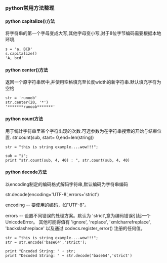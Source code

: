 ### python常用方法整理
#### python capitalize()方法
将字符串的第一个字母变成大写,其他字母变小写,对于8位字节编码需要根据本地环境.
```
s = 'a, BCD'
s.capitalize()
'A, bcd'
```

#### python center()方法
返回一个原字符串居中,并使用空格填充至长度width的新字符串.默认填充字符为空格
```
str = 'runoob'
str.center(20, '*')
'*******runoob*******'
```

#### python count方法
用于统计字符串里某个字符出现的次数.可选参数为在字符串搜索的开始与结束位置.
str.count(sub, start= 0,end=len(string))
```
str = "this is string example....wow!!!";
 
sub = "i";
print "str.count(sub, 4, 40) : ", str.count(sub, 4, 40)
```

#### python decode方法
以encoding制定的编码格式解码字符串,默认编码为字符串编码

str.decode(encoding='UTF-8',errors='strict')

encoding -- 要使用的编码，如"UTF-8"。

errors -- 设置不同错误的处理方案。默认为 'strict',意为编码错误引起一个UnicodeError。 其他可能得值有 'ignore', 'replace', 'xmlcharrefreplace', 'backslashreplace' 以及通过 codecs.register_error() 注册的任何值。

```
str = "this is string example....wow!!!";
str = str.encode('base64','strict');
 
print "Encoded String: " + str;
print "Decoded String: " + str.decode('base64','strict')
```

